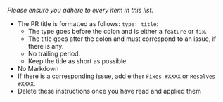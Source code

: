 *Please ensure you adhere to every item in this list.*

+ The PR title is formatted as follows: `type: title`:
    + The type goes before the colon and is either a `feature` or `fix`.
    + The title goes after the colon and must correspond to an issue, if there is any.
    + No trailing period.
    + Keep the title as short as possible.
+ No Markdown
+ If there is a corresponding issue, add either `Fixes #XXXX` or `Resolves #XXXX`.
+ Delete these instructions once you have read and applied them
